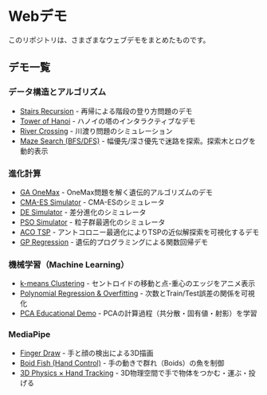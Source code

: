 # Webデモ

このリポジトリは、さまざまなウェブデモをまとめたものです。

## デモ一覧

### データ構造とアルゴリズム
*   [Stairs Recursion](https://jkushida.github.io/Web_demo/DSA/stairs_recursion.html) - 再帰による階段の登り方問題のデモ
*   [Tower of Hanoi](https://jkushida.github.io/Web_demo/DSA/hanoi.html) - ハノイの塔のインタラクティブなデモ
*   [River Crossing](https://jkushida.github.io/Web_demo/DSA/river-crossing.html) - 川渡り問題のシミュレーション
*   [Maze Search (BFS/DFS)](https://jkushida.github.io/Web_demo/DSA/maze-search.html) - 幅優先/深さ優先で迷路を探索。探索木とログを動的表示

### 進化計算
*   [GA OneMax](https://jkushida.github.io/Web_demo/EC/ga-onemax.html) - OneMax問題を解く遺伝的アルゴリズムのデモ
*   [CMA-ES Simulator](https://jkushida.github.io/Web_demo/EC/cmaes_simulator.html) - CMA-ESのシミュレータ
*   [DE Simulator](https://jkushida.github.io/Web_demo/EC/de_simulator.html) - 差分進化のシミュレータ
*   [PSO Simulator](https://jkushida.github.io/Web_demo/EC/pso_simulator.html) - 粒子群最適化のシミュレータ
*   [ACO TSP](https://jkushida.github.io/Web_demo/EC/aco_tsp.html) - アントコロニー最適化によりTSPの近似解探索を可視化するデモ
*   [GP Regression](https://jkushida.github.io/Web_demo/EC/gp_regression.html) - 遺伝的プログラミングによる関数回帰デモ

### 機械学習（Machine Learning）
*   [k-means Clustering](https://jkushida.github.io/Web_demo/ML/k-means.html) - セントロイドの移動と点-重心のエッジをアニメ表示
*   [Polynomial Regression & Overfitting](https://jkushida.github.io/Web_demo/ML/polynomial-overfitting.html) - 次数とTrain/Test誤差の関係を可視化
*   [PCA Educational Demo](https://jkushida.github.io/Web_demo/ML/pca_educational_demo.html) - PCAの計算過程（共分散・固有値・射影）を学習

### MediaPipe
*   [Finger Draw](https://jkushida.github.io/Web_demo/MediaPipe/finger_draw.html) - 手と顔の検出による3D描画
*   [Boid Fish (Hand Control)](https://jkushida.github.io/Web_demo/MediaPipe/boid-fish-hand-control.html) - 手の動きで群れ（Boids）の魚を制御
*   [3D Physics × Hand Tracking](https://jkushida.github.io/Web_demo/MediaPipe/mediapipe_physics_3d.html) - 3D物理空間で手で物体をつかむ・運ぶ・投げる
